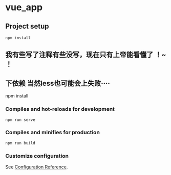 # vue_app

## Project setup
```
npm install
```

## 我有些写了注释有些没写，现在只有上帝能看懂了 ！~ ！


## 下依赖 当然less也可能会上失败····
npm install

### Compiles and hot-reloads for development
```
npm run serve
```

### Compiles and minifies for production
```
npm run build
```


### Customize configuration
See [Configuration Reference](https://cli.vuejs.org/config/).

